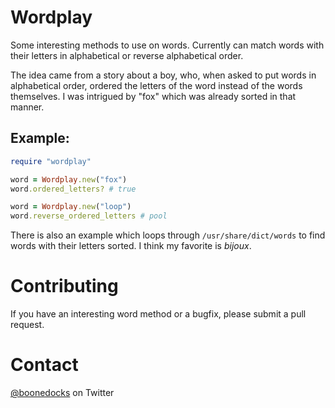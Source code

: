 # Wordplay

Some interesting methods to use on words. Currently can match words with their
letters in alphabetical or reverse alphabetical order.

The idea came from a story about a boy, who, when asked to put words in
alphabetical order, ordered the letters of the word instead of the words
themselves. I was intrigued by "fox" which was already sorted in that manner.

## Example:

```ruby
require "wordplay"

word = Wordplay.new("fox")
word.ordered_letters? # true

word = Wordplay.new("loop")
word.reverse_ordered_letters # pool
```

There is also an example which loops through `/usr/share/dict/words` to find
words with their letters sorted. I think my favorite is *bijoux*.

# Contributing

If you have an interesting word method or a bugfix, please submit a pull
request.

# Contact

[@boonedocks](https://twitter.com/boonedocks) on Twitter
